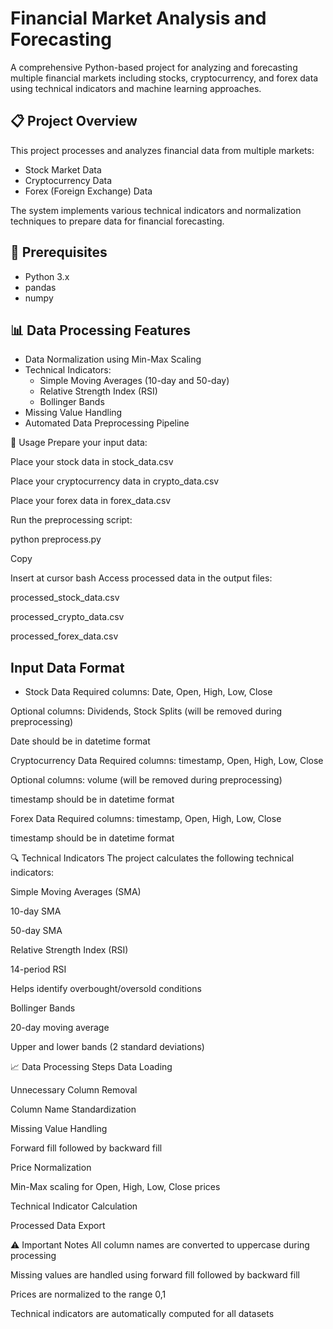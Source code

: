# Financial Market Analysis and Forecasting

A comprehensive Python-based project for analyzing and forecasting multiple financial markets including stocks, cryptocurrency, and forex data using technical indicators and machine learning approaches.

## 📋 Project Overview

This project processes and analyzes financial data from multiple markets:

- Stock Market Data
- Cryptocurrency Data
- Forex (Foreign Exchange) Data

The system implements various technical indicators and normalization techniques to prepare data for financial forecasting.

## 🔧 Prerequisites

- Python 3.x
- pandas
- numpy

## 📊 Data Processing Features

- Data Normalization using Min-Max Scaling
- Technical Indicators:
  - Simple Moving Averages (10-day and 50-day)
  - Relative Strength Index (RSI)
  - Bollinger Bands
- Missing Value Handling
- Automated Data Preprocessing Pipeline

🚀 Usage
Prepare your input data:

Place your stock data in stock_data.csv

Place your cryptocurrency data in crypto_data.csv

Place your forex data in forex_data.csv

Run the preprocessing script:

python preprocess.py

Copy

Insert at cursor
bash
Access processed data in the output files:

processed_stock_data.csv

processed_crypto_data.csv

processed_forex_data.csv

## Input Data Format

- Stock Data
Required columns: Date, Open, High, Low, Close

Optional columns: Dividends, Stock Splits (will be removed during preprocessing)

Date should be in datetime format

Cryptocurrency Data
Required columns: timestamp, Open, High, Low, Close

Optional columns: volume (will be removed during preprocessing)

timestamp should be in datetime format

Forex Data
Required columns: timestamp, Open, High, Low, Close

timestamp should be in datetime format

🔍 Technical Indicators
The project calculates the following technical indicators:

Simple Moving Averages (SMA)

10-day SMA

50-day SMA

Relative Strength Index (RSI)

14-period RSI

Helps identify overbought/oversold conditions

Bollinger Bands

20-day moving average

Upper and lower bands (2 standard deviations)

📈 Data Processing Steps
Data Loading

Unnecessary Column Removal

Column Name Standardization

Missing Value Handling

Forward fill followed by backward fill

Price Normalization

Min-Max scaling for Open, High, Low, Close prices

Technical Indicator Calculation

Processed Data Export

⚠️ Important Notes
All column names are converted to uppercase during processing

Missing values are handled using forward fill followed by backward fill

Prices are normalized to the range 0,1

Technical indicators are automatically computed for all datasets
